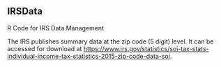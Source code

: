 ## IRSData
R Code for IRS Data Management

The IRS publishes summary data at the zip code (5 digit) level. It can be accessed for download at https://www.irs.gov/statistics/soi-tax-stats-individual-income-tax-statistics-2015-zip-code-data-soi.

